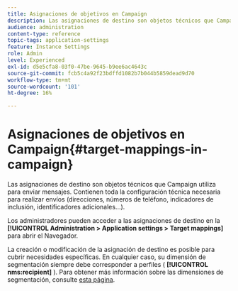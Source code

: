```yaml
---
title: Asignaciones de objetivos en Campaign
description: Las asignaciones de destino son objetos técnicos que Campaign utiliza para enviar mensajes. Contienen toda la configuración técnica necesaria para realizar envíos.
audience: administration
content-type: reference
topic-tags: application-settings
feature: Instance Settings
role: Admin
level: Experienced
exl-id: d5e5cfa8-03f0-47be-9645-b9ee6ac4643c
source-git-commit: fcb5c4a92f23bdffd1082b7b044b5859dead9d70
workflow-type: tm+mt
source-wordcount: '101'
ht-degree: 16%

---
```


# Asignaciones de objetivos en Campaign{#target-mappings-in-campaign}

Las asignaciones de destino son objetos técnicos que Campaign utiliza para enviar mensajes. Contienen toda la configuración técnica necesaria para realizar envíos (direcciones, números de teléfono, indicadores de inclusión, identificadores adicionales...).

Los administradores pueden acceder a las asignaciones de destino en la **[!UICONTROL Administration > Application settings > Target mappings]** para abrir el Navegador.

La creación o modificación de la asignación de destino es posible para cubrir necesidades específicas. En cualquier caso, su dimensión de segmentación siempre debe corresponder a perfiles ( **[!UICONTROL nms:recipient]** ). Para obtener más información sobre las dimensiones de segmentación, consulte [esta página](../../automating/using/query.md#targeting-dimensions-and-resources).
